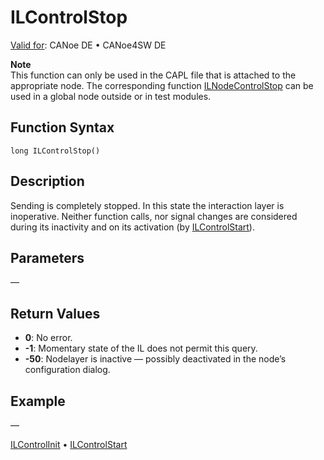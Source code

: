 # ILControlStop

[Valid for](../../../Shared/FeatureAvailability.md):  CANoe DE • CANoe4SW DE

**Note**  
This function can only be used in the CAPL file that is attached to the appropriate node. The corresponding function [ILNodeControlStop](CAPLfunctionILNodeControlStop.md) can be used in a global node outside or in test modules.

## Function Syntax

`long ILControlStop()`

## Description

Sending is completely stopped. In this state the interaction layer is inoperative. Neither function calls, nor signal changes are considered during its inactivity and on its activation (by [ILControlStart](CAPLfunctionILControlStart.md)).

## Parameters

—

## Return Values

- **0**: No error.
- **-1**: Momentary state of the IL does not permit this query.
- **-50**: Nodelayer is inactive — possibly deactivated in the node’s configuration dialog.

## Example

—

[ILControlInit](CAPLfunctionILControlInit.md) • [ILControlStart](CAPLfunctionILControlStart.md)
